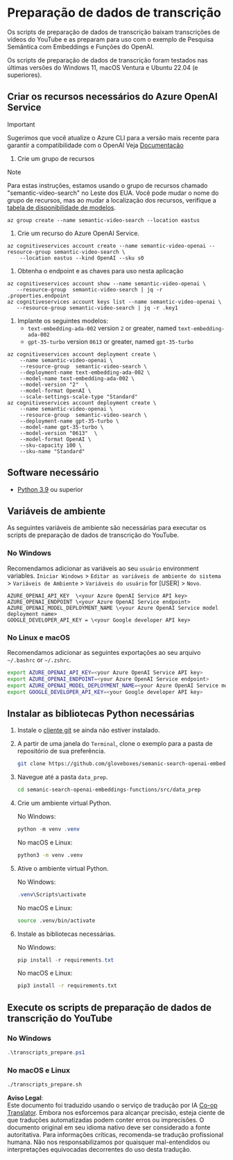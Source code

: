 <!--
CO_OP_TRANSLATOR_METADATA:
{
  "original_hash": "0d69f2d5814a698d3de5d0235940b5ae",
  "translation_date": "2025-05-19T10:26:21+00:00",
  "source_file": "08-building-search-applications/scripts/README.md",
  "language_code": "br"
}
-->
# Preparação de dados de transcrição

Os scripts de preparação de dados de transcrição baixam transcrições de vídeos do YouTube e as preparam para uso com o exemplo de Pesquisa Semântica com Embeddings e Funções do OpenAI.

Os scripts de preparação de dados de transcrição foram testados nas últimas versões do Windows 11, macOS Ventura e Ubuntu 22.04 (e superiores).

## Criar os recursos necessários do Azure OpenAI Service

> [!IMPORTANT]
> Sugerimos que você atualize o Azure CLI para a versão mais recente para garantir a compatibilidade com o OpenAI
> Veja [Documentação](https://learn.microsoft.com/cli/azure/update-azure-cli?WT.mc_id=academic-105485-koreyst)

1. Crie um grupo de recursos

> [!NOTE]
> Para estas instruções, estamos usando o grupo de recursos chamado "semantic-video-search" no Leste dos EUA.
> Você pode mudar o nome do grupo de recursos, mas ao mudar a localização dos recursos,
> verifique a [tabela de disponibilidade de modelos](https://aka.ms/oai/models?WT.mc_id=academic-105485-koreyst).

```console
az group create --name semantic-video-search --location eastus
```

1. Crie um recurso do Azure OpenAI Service.

```console
az cognitiveservices account create --name semantic-video-openai --resource-group semantic-video-search \
    --location eastus --kind OpenAI --sku s0
```

1. Obtenha o endpoint e as chaves para uso nesta aplicação

```console
az cognitiveservices account show --name semantic-video-openai \
   --resource-group  semantic-video-search | jq -r .properties.endpoint
az cognitiveservices account keys list --name semantic-video-openai \
   --resource-group semantic-video-search | jq -r .key1
```

1. Implante os seguintes modelos:
   - `text-embedding-ada-002` version `2` or greater, named `text-embedding-ada-002`
   - `gpt-35-turbo` version `0613` or greater, named `gpt-35-turbo`

```console
az cognitiveservices account deployment create \
    --name semantic-video-openai \
    --resource-group  semantic-video-search \
    --deployment-name text-embedding-ada-002 \
    --model-name text-embedding-ada-002 \
    --model-version "2"  \
    --model-format OpenAI \
    --scale-settings-scale-type "Standard"
az cognitiveservices account deployment create \
    --name semantic-video-openai \
    --resource-group  semantic-video-search \
    --deployment-name gpt-35-turbo \
    --model-name gpt-35-turbo \
    --model-version "0613"  \
    --model-format OpenAI \
    --sku-capacity 100 \
    --sku-name "Standard"
```

## Software necessário

- [Python 3.9](https://www.python.org/downloads/?WT.mc_id=academic-105485-koreyst) ou superior

## Variáveis de ambiente

As seguintes variáveis de ambiente são necessárias para executar os scripts de preparação de dados de transcrição do YouTube.

### No Windows

Recomendamos adicionar as variáveis ao seu `usuário` environment variables.
`Iniciar Windows` > `Editar as variáveis de ambiente do sistema` > `Variáveis de Ambiente` > `Variáveis do usuário` for [USER] > `Novo`.

```text
AZURE_OPENAI_API_KEY  \<your Azure OpenAI Service API key>
AZURE_OPENAI_ENDPOINT \<your Azure OpenAI Service endpoint>
AZURE_OPENAI_MODEL_DEPLOYMENT_NAME \<your Azure OpenAI Service model deployment name>
GOOGLE_DEVELOPER_API_KEY = \<your Google developer API key>
```

### No Linux e macOS

Recomendamos adicionar as seguintes exportações ao seu arquivo `~/.bashrc` or `~/.zshrc`.

```bash
export AZURE_OPENAI_API_KEY=<your Azure OpenAI Service API key>
export AZURE_OPENAI_ENDPOINT=<your Azure OpenAI Service endpoint>
export AZURE_OPENAI_MODEL_DEPLOYMENT_NAME=<your Azure OpenAI Service model deployment name>
export GOOGLE_DEVELOPER_API_KEY=<your Google developer API key>
```

## Instalar as bibliotecas Python necessárias

1. Instale o [cliente git](https://git-scm.com/downloads?WT.mc_id=academic-105485-koreyst) se ainda não estiver instalado.
1. A partir de uma janela do `Terminal`, clone o exemplo para a pasta de repositório de sua preferência.

    ```bash
    git clone https://github.com/gloveboxes/semanic-search-openai-embeddings-functions.git
    ```

1. Navegue até a pasta `data_prep`.

   ```bash
   cd semanic-search-openai-embeddings-functions/src/data_prep
   ```

1. Crie um ambiente virtual Python.

    No Windows:

    ```powershell
    python -m venv .venv
    ```

    No macOS e Linux:

    ```bash
    python3 -m venv .venv
    ```

1. Ative o ambiente virtual Python.

   No Windows:

   ```powershell
   .venv\Scripts\activate
   ```

   No macOS e Linux:

   ```bash
   source .venv/bin/activate
   ```

1. Instale as bibliotecas necessárias.

   No Windows:

   ```powershell
   pip install -r requirements.txt
   ```

   No macOS e Linux:

   ```bash
   pip3 install -r requirements.txt
   ```

## Execute os scripts de preparação de dados de transcrição do YouTube

### No Windows

```powershell
.\transcripts_prepare.ps1
```

### No macOS e Linux

```bash
./transcripts_prepare.sh
```

**Aviso Legal**:  
Este documento foi traduzido usando o serviço de tradução por IA [Co-op Translator](https://github.com/Azure/co-op-translator). Embora nos esforcemos para alcançar precisão, esteja ciente de que traduções automatizadas podem conter erros ou imprecisões. O documento original em seu idioma nativo deve ser considerado a fonte autoritativa. Para informações críticas, recomenda-se tradução profissional humana. Não nos responsabilizamos por quaisquer mal-entendidos ou interpretações equivocadas decorrentes do uso desta tradução.